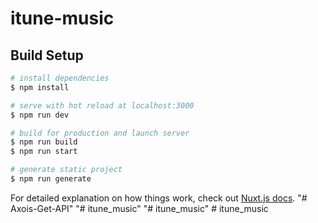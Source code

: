 # itune-music

## Build Setup

```bash
# install dependencies
$ npm install

# serve with hot reload at localhost:3000
$ npm run dev

# build for production and launch server
$ npm run build
$ npm run start

# generate static project
$ npm run generate
```

For detailed explanation on how things work, check out [Nuxt.js docs](https://nuxtjs.org).
"# Axois-Get-API" 
"# itune_music" 
"# itune_music" 
#   i t u n e _ m u s i c  
 